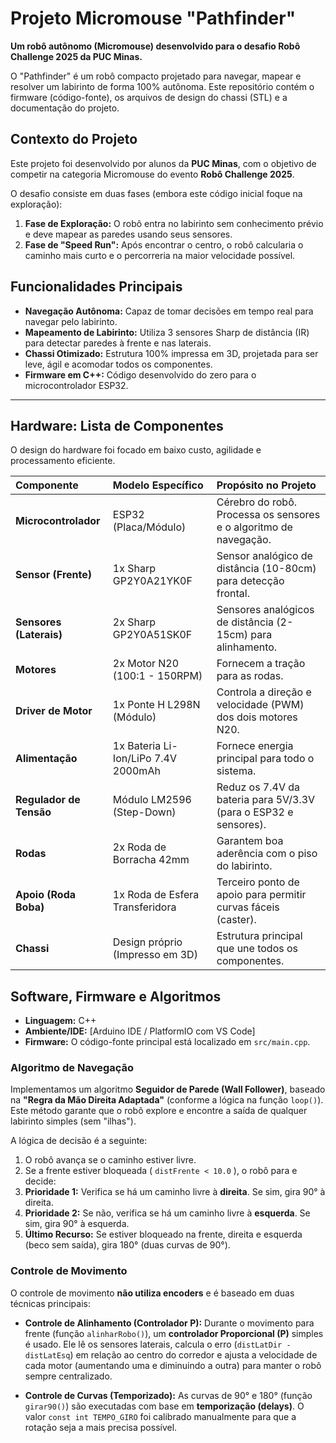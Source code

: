 # Projeto Micromouse "Pathfinder"

**Um robô autônomo (Micromouse) desenvolvido para o desafio Robô Challenge 2025 da PUC Minas.**

O "Pathfinder" é um robô compacto projetado para navegar, mapear e resolver um labirinto de forma 100% autônoma. Este repositório contém o firmware (código-fonte), os arquivos de design do chassi (STL) e a documentação do projeto.

## Contexto do Projeto

Este projeto foi desenvolvido por alunos da **PUC Minas**, com o objetivo de competir na categoria Micromouse do evento **Robô Challenge 2025**.

O desafio consiste em duas fases (embora este código inicial foque na exploração):
1.  **Fase de Exploração:** O robô entra no labirinto sem conhecimento prévio e deve mapear as paredes usando seus sensores.
2.  **Fase de "Speed Run":** Após encontrar o centro, o robô calcularia o caminho mais curto e o percorreria na maior velocidade possível.

## Funcionalidades Principais

* **Navegação Autônoma:** Capaz de tomar decisões em tempo real para navegar pelo labirinto.
* **Mapeamento de Labirinto:** Utiliza 3 sensores Sharp de distância (IR) para detectar paredes à frente e nas laterais.
* **Chassi Otimizado:** Estrutura 100% impressa em 3D, projetada para ser leve, ágil e acomodar todos os componentes.
* **Firmware em C++:** Código desenvolvido do zero para o microcontrolador ESP32.

---

## Hardware: Lista de Componentes

O design do hardware foi focado em baixo custo, agilidade e processamento eficiente.

| Componente | Modelo Específico | Propósito no Projeto |
| :--- | :--- | :--- |
| **Microcontrolador** | ESP32 (Placa/Módulo) | Cérebro do robô. Processa os sensores e o algoritmo de navegação. |
| **Sensor (Frente)** | 1x Sharp GP2Y0A21YK0F | Sensor analógico de distância (10-80cm) para detecção frontal. |
| **Sensores (Laterais)** | 2x Sharp GP2Y0A51SK0F | Sensores analógicos de distância (2-15cm) para alinhamento. |
| **Motores** | 2x Motor N20 (100:1 - 150RPM) | Fornecem a tração para as rodas. |
| **Driver de Motor** | 1x Ponte H L298N (Módulo) | Controla a direção e velocidade (PWM) dos dois motores N20. |
| **Alimentação** | 1x Bateria Li-Ion/LiPo 7.4V 2000mAh | Fornece energia principal para todo o sistema. |
| **Regulador de Tensão**| Módulo LM2596 (Step-Down) | Reduz os 7.4V da bateria para 5V/3.3V (para o ESP32 e sensores). |
| **Rodas** | 2x Roda de Borracha 42mm | Garantem boa aderência com o piso do labirinto. |
| **Apoio (Roda Boba)** | 1x Roda de Esfera Transferidora | Terceiro ponto de apoio para permitir curvas fáceis (caster). |
| **Chassi** | Design próprio (Impresso em 3D) | Estrutura principal que une todos os componentes. |

## Software, Firmware e Algoritmos

* **Linguagem:** C++
* **Ambiente/IDE:** [Arduino IDE / PlatformIO com VS Code]
* **Firmware:** O código-fonte principal está localizado em `src/main.cpp`.

### Algoritmo de Navegação

Implementamos um algoritmo **Seguidor de Parede (Wall Follower)**, baseado na **"Regra da Mão Direita Adaptada"** (conforme a lógica na função `loop()`). Este método garante que o robô explore e encontre a saída de qualquer labirinto simples (sem "ilhas").

A lógica de decisão é a seguinte:
1.  O robô avança se o caminho estiver livre.
2.  Se a frente estiver bloqueada ( `distFrente < 10.0` ), o robô para e decide:
3.  **Prioridade 1:** Verifica se há um caminho livre à **direita**. Se sim, gira 90° à direita.
4.  **Prioridade 2:** Se não, verifica se há um caminho livre à **esquerda**. Se sim, gira 90° à esquerda.
5.  **Último Recurso:** Se estiver bloqueado na frente, direita e esquerda (beco sem saída), gira 180° (duas curvas de 90°).

### Controle de Movimento

O controle de movimento **não utiliza encoders** e é baseado em duas técnicas principais:

* **Controle de Alinhamento (Controlador P):** Durante o movimento para frente (função `alinharRobo()`), um **controlador Proporcional (P)** simples é usado. Ele lê os sensores laterais, calcula o erro (`distLatDir - distLatEsq`) em relação ao centro do corredor e ajusta a velocidade de cada motor (aumentando uma e diminuindo a outra) para manter o robô sempre centralizado.

* **Controle de Curvas (Temporizado):** As curvas de 90° e 180° (função `girar90()`) são executadas com base em **temporização (delays)**. O valor `const int TEMPO_GIRO` foi calibrado manualmente para que a rotação seja a mais precisa possível.
